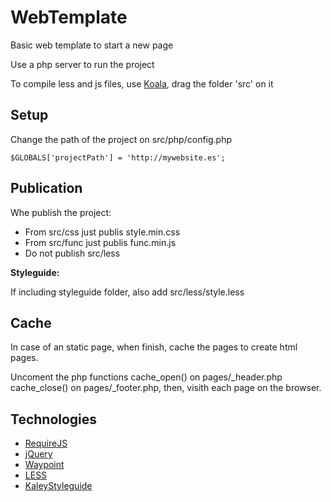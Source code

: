 WebTemplate
=============

Basic web template to start a new page

Use a php server to run the project

To compile less and js files, use [Koala](http://koala-app.com/), drag the folder 'src' on it


Setup
---------------

Change the path of the project on src/php/config.php

```$GLOBALS['projectPath'] = 'http://mywebsite.es';```


Publication
---------------

Whe publish the project:
- From src/css just publis style.min.css
- From src/func just publis func.min.js
- Do not publish src/less

**Styleguide:**

If including styleguide folder, also add src/less/style.less


Cache
---------------

In case of an static page, when finish, cache the pages to create html pages.

Uncoment the php functions cache_open() on pages/_header.php cache_close() on pages/_footer.php, then, visith each page on the browser.


Technologies
---------------

- [RequireJS](https://http://requirejs.org/)
- [jQuery](https://jquery.com/)
- [Waypoint](http://imakewebthings.com/waypoints/)
- [LESS](http://lesscss.org/)
- [KaleyStyleguide](https://github.com/thomasdavis/kaleistyleguide)
